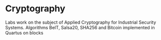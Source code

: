 # Cryptography

Labs work on the subject of Applied Cryptography for Industrial Security Systems. Algorithms BeIT, Salsa20, SHA256 and Bitcoin implemented in Quartus on blocks
